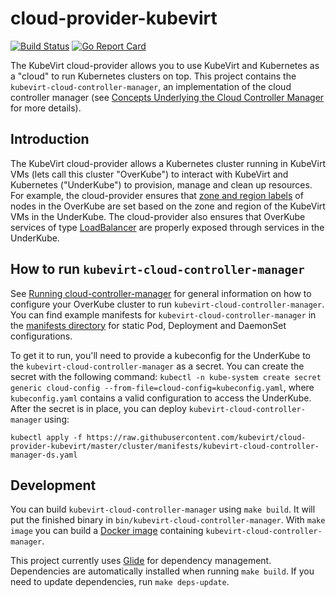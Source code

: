 # cloud-provider-kubevirt
[![Build Status](https://travis-ci.org/kubevirt/cloud-provider-kubevirt.svg?branch=master)](https://travis-ci.org/kubevirt/cloud-provider-kubevirt)
[![Go Report Card](https://goreportcard.com/badge/github.com/kubevirt/cloud-provider-kubevirt)](https://goreportcard.com/report/github.com/kubevirt/cloud-provider-kubevirt)

The KubeVirt cloud-provider allows you to use KubeVirt and Kubernetes as a "cloud" to run Kubernetes clusters on top.
This project contains the `kubevirt-cloud-controller-manager`, an implementation of the cloud controller manager (see
[Concepts Underlying the Cloud Controller Manager](https://kubernetes.io/docs/concepts/architecture/cloud-controller/)
for more details).

## Introduction
The KubeVirt cloud-provider allows a Kubernetes cluster running in KubeVirt VMs (lets call this cluster "OverKube") to
interact with KubeVirt and Kubernetes ("UnderKube") to provision, manage and clean up resources. For example, the
cloud-provider ensures that [zone and region
labels](https://kubernetes.io/docs/reference/kubernetes-api/labels-annotations-taints/#failure-domainbetakubernetesiozone)
of nodes in the OverKube are set based on the zone and region of the KubeVirt VMs in the UnderKube. The cloud-provider
also ensures that OverKube services of type
[LoadBalancer](https://kubernetes.io/docs/concepts/services-networking/service/#loadbalancer) are properly exposed
through services in the UnderKube.

## How to run `kubevirt-cloud-controller-manager`
See [Running cloud-controller-manager](https://kubernetes.io/docs/tasks/administer-cluster/running-cloud-controller/#running-cloud-controller-manager)
for general information on how to configure your OverKube cluster to run `kubevirt-cloud-controller-manager`. You can
find example manifests for `kubevirt-cloud-controller-manager` in the [manifests directory](cluster/manifests) for
static Pod, Deployment and DaemonSet configurations.

To get it to run, you'll need to provide a kubeconfig for the UnderKube to the `kubevirt-cloud-controller-manager` as a
secret. You can create the secret with the following command: `kubectl -n kube-system create secret generic
cloud-config --from-file=cloud-config=kubeconfig.yaml`, where `kubeconfig.yaml` contains a valid configuration to access
the UnderKube. After the secret is in place, you can deploy `kubevirt-cloud-controller-manager` using:
```
kubectl apply -f https://raw.githubusercontent.com/kubevirt/cloud-provider-kubevirt/master/cluster/manifests/kubevirt-cloud-controller-manager-ds.yaml
```

## Development
You can build `kubevirt-cloud-controller-manager` using `make build`. It will put the finished binary in
`bin/kubevirt-cloud-controller-manager`. With `make image` you can build a [Docker
image](build/images/kubevirt-cloud-controller-manager) containing
`kubevirt-cloud-controller-manager`.

This project currently uses [Glide](https://github.com/Masterminds/glide) for dependency management. Dependencies are
automatically installed when running `make build`. If you need to update dependencies, run `make deps-update`.